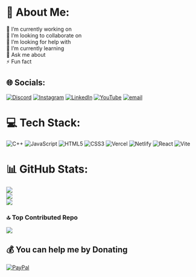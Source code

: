 # 💫 About Me:
🔭 I’m currently working on<br>👯 I’m looking to collaborate on<br>🤝 I’m looking for help with<br>🌱 I’m currently learning<br>💬 Ask me about<br>⚡ Fun fact


## 🌐 Socials:
[![Discord](https://img.shields.io/badge/Discord-%237289DA.svg?logo=discord&logoColor=white)](https://discord.gg/Xavier33692679) [![Instagram](https://img.shields.io/badge/Instagram-%23E4405F.svg?logo=Instagram&logoColor=white)](https://www.instagram.com/va_go_xa/#) [![LinkedIn](https://img.shields.io/badge/LinkedIn-%230077B5.svg?logo=linkedin&logoColor=white)](https://linkedin.com/in/xavier-gomez-82a61237a) [![YouTube](https://img.shields.io/badge/YouTube-%23FF0000.svg?logo=YouTube&logoColor=white)](https://youtube.com/@XavierX1355) [![email](https://img.shields.io/badge/Email-D14836?logo=gmail&logoColor=white)](mailto:Xavierggomey@gmail.com) 

# 💻 Tech Stack:
![C++](https://img.shields.io/badge/c++-%2300599C.svg?style=for-the-badge&logo=c%2B%2B&logoColor=white) ![JavaScript](https://img.shields.io/badge/javascript-%23323330.svg?style=for-the-badge&logo=javascript&logoColor=%23F7DF1E) ![HTML5](https://img.shields.io/badge/html5-%23E34F26.svg?style=for-the-badge&logo=html5&logoColor=white) ![CSS3](https://img.shields.io/badge/css3-%231572B6.svg?style=for-the-badge&logo=css3&logoColor=white) ![Vercel](https://img.shields.io/badge/vercel-%23000000.svg?style=for-the-badge&logo=vercel&logoColor=white) ![Netlify](https://img.shields.io/badge/netlify-%23000000.svg?style=for-the-badge&logo=netlify&logoColor=#00C7B7) ![React](https://img.shields.io/badge/react-%2320232a.svg?style=for-the-badge&logo=react&logoColor=%2361DAFB) ![Vite](https://img.shields.io/badge/vite-%23646CFF.svg?style=for-the-badge&logo=vite&logoColor=white)
# 📊 GitHub Stats:
![](https://github-readme-stats.vercel.app/api?username=Xavier13554522&theme=dark&hide_border=false&include_all_commits=false&count_private=false)<br/>
![](https://nirzak-streak-stats.vercel.app/?user=Xavier13554522&theme=dark&hide_border=false)<br/>
![](https://github-readme-stats.vercel.app/api/top-langs/?username=Xavier13554522&theme=dark&hide_border=false&include_all_commits=false&count_private=false&layout=compact)

### 🔝 Top Contributed Repo
![](https://github-contributor-stats.vercel.app/api?username=Xavier13554522&limit=5&theme=dark&combine_all_yearly_contributions=true)

  ## 💰 You can help me by Donating
  [![PayPal](https://img.shields.io/badge/PayPal-00457C?style=for-the-badge&logo=paypal&logoColor=white)](https://paypal.me/XavierGomez1355) 

